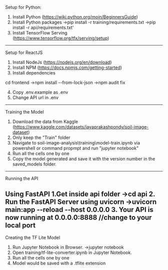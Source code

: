 Setup for Python:

1. Install Python (https://wiki.python.org/moin/BeginnersGuide)
2. Install Python packages
   ->pip install -r training/requirements.txt
   ->pip install -r api/requirements.txt'
3. Install TensorFlow Serving (https://www.tensorflow.org/tfx/serving/setup)

----------------------------------------------------------------------------------------------------------------------------------

Setup for ReactJS

1. Install NodeJs (https://nodejs.org/en/download)
2. Install NPM (https://docs.npmjs.com/getting-started)
3. Install dependencies
   
  cd frontend
   ->npm install --from-lock-json
   ->npm audit fix

4. Copy .env.example as .env
5. Change API url in .env
----------------------------------------------------------------------------------------------------------------------------------

Training the Model
1. Download the data from Kaggle (https://www.kaggle.com/datasets/jayaprakashpondy/soil-image-dataset)
2. Only keep the "Train" folder
3. Navigate to soil-image-analysis\training\model-train.ipynb via powershell or command propmpt and run "jupyter notebook"
4. Run all the cells one by one
5. Copy the model generated and save it with the version number in the saved_models folder.
-----------------------------------------------------------------------------------------------------------------------------------

Running the API

Using FastAPI
 1.Get inside api folder
  ->cd api
2. Run the FastAPI Server using uvicorn
  ->uvicorn main:app --reload --host 0.0.0.0
3. Your API is now running at 0.0.0.0:8888 //change to your local port
------------------------------------------------------------------------------------------------------------------------------------

Creating the TF Lite Model

1. Run Jupyter Notebook in Browser.
   ->jupyter notebook
2.  Open training/tf-lite-converter.ipynb in Jupyter Notebook.
3. Run all the cells one by one
4. Model would be saved with a .tflite extension


